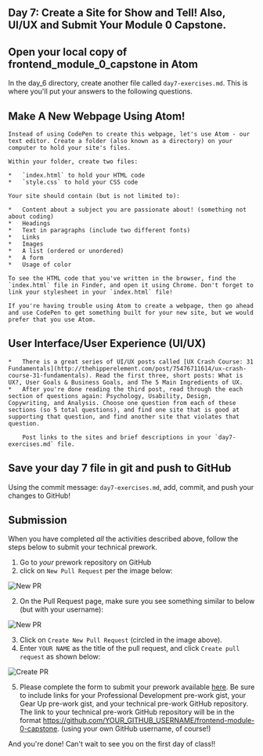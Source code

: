 ## Day 7: Create a Site for Show and Tell! Also, UI/UX and Submit Your Module 0 Capstone.

## Open your local copy of frontend_module_0_capstone in Atom

In the day_6 directory, create another file called `day7-exercises.md`. This is where you'll put your answers to the following questions.

## Make A New Webpage Using Atom!

    Instead of using CodePen to create this webpage, let's use Atom - our text editor. Create a folder (also known as a directory) on your computer to hold your site's files.

    Within your folder, create two files:

    *   `index.html` to hold your HTML code
    *   `style.css` to hold your CSS code

    Your site should contain (but is not limited to):

    *   Content about a subject you are passionate about! (something not about coding)
    *   Headings
    *   Text in paragraphs (include two different fonts)
    *   Links
    *   Images
    *   A list (ordered or unordered)
    *   A form
    *   Usage of color

    To see the HTML code that you've written in the browser, find the `index.html` file in Finder, and open it using Chrome. Don't forget to link your stylesheet in your `index.html` file!

    If you're having trouble using Atom to create a webpage, then go ahead and use CodePen to get something built for your new site, but we would prefer that you use Atom.

## User Interface/User Experience (UI/UX)

    *   There is a great series of UI/UX posts called [UX Crash Course: 31 Fundamentals](http://thehipperelement.com/post/75476711614/ux-crash-course-31-fundamentals). Read the first three, short posts: What is UX?, User Goals & Business Goals, and The 5 Main Ingredients of UX.
    *   After you're done reading the third post, read through the each section of questions again: Psychology, Usability, Design, Copywriting, and Analysis. Choose one question from each of these sections (so 5 total questions), and find one site that is good at supporting that question, and find another site that violates that question.

        Post links to the sites and brief descriptions in your `day7-exercises.md` file.

## Save your day 7 file in git and push to GitHub

Using the commit message: `day7-exercises.md`, add, commit, and push your changes to GitHub!

## Submission

When you have completed *all* the activities described above, follow the steps below to submit your technical prework.

1. Go to *your* prework repository on GitHub
1. click on `New Pull Request` per the image below:

![New PR](https://i.imgur.com/lGKNxwC.png)

2. On the Pull Request page, make sure you see something similar to below (but with your username):

![New PR](https://i.imgur.com/CwJH8os.png)

3. Click on `Create New Pull Request` (circled in the image above).
4. Enter `YOUR NAME` as the title of the pull request, and click `Create pull request` as shown below:

![Create PR](https://i.imgur.com/CQQzfNc.png)

5. Please complete the form to submit your prework available [here](https://sites.google.com/casimircreative.com/enrollment/mod-0-capstone-fka-pre-work). Be sure to include links for your Professional Development pre-work gist, your Gear Up pre-work gist, and your technical pre-work GitHub repository. The link to your technical pre-work GitHub repository will be in the format https://github.com/YOUR_GITHUB_USERNAME/frontend-module-0-capstone. (using your own GitHub username, of course!)

And you're done!  Can't wait to see you on the first day of class!!
